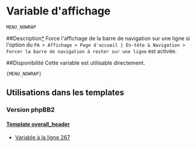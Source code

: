# Variable d'affichage
```
MENU_NOWRAP
```


##Description[*](https://fa-tvars.appspot.com/var/MENU_NOWRAP)
Force l'affichage de la barre de navigation sur une ligne si l'option du `PA > Affichage > Page d'accueil | En-tête & Navigation > Forcer la barre de navigation à rester sur une ligne` est activée. 

##Disponibilité
Cette variable est utilisable directement.

```html
{MENU_NOWRAP}
```

## Utilisations dans les templates

### Version phpBB2

#### [Template overall_header](subsilver/overall_header.md#readme)
* [Variable &agrave; la ligne 267](../subsilver/overall_header.tpl#L267)